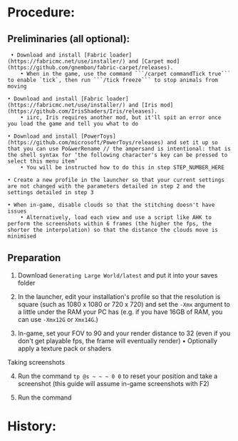 Procedure:
========================

Preliminaries (all optional):
------------------------

     • Download and install [Fabric loader](https://fabricmc.net/use/installer/) and [Carpet mod](https://github.com/gnembon/fabric-carpet/releases).
        • When in the game, use the command ```/carpet commandTick true``` to enable `tick`, then run ```/tick freeze``` to stop animals from moving
        
    • Download and install [Fabric loader](https://fabricmc.net/use/installer/) and [Iris mod](https://github.com/IrisShaders/Iris/releases).
        • iirc, Iris requires another mod, but it'll spit an error once you load the game and tell you what to do
    
    • Download and install [PowerToys](https://github.com/microsoft/PowerToys/releases) and set it up so that you can use Po&werRename // the ampersand is intentional: that is the shell syntax for ‘the following character's key can be pressed to select this menu item’
        • You will be instructed how to do this in step STEP_NUMBER_HERE
        
    • Create a new profile in the launcher so that your current settings are not changed with the parameters detailed in step 2 and the settings detailed in step 3
    
    • When in-game, disable clouds so that the stitching doesn't have issues
        • Alternatively, load each view and use a script like AHK to perform the screenshots within 6 frames (the higher the fps, the shorter the interpolation) so that the distance the clouds move is minimised


Preparation
------------------

1. Download `Generating Large World/latest` and put it into your saves folder

2. In the launcher, edit your installation's profile so that the resolution is square (such as 1080 x 1080 or 720 x 720) and set the `-Xmx` argument to a little under the RAM your PC has (e.g. if you have 16GB of RAM, you can use `-Xmx12G` or `Xmx14G`.)

3. In-game, set your FOV to 90 and your render distance to 32 (even if you don't get playable fps, the frame will eventually render)
    • Optionally apply a texture pack or shaders

Taking screenshots


4. Run the command ```tp @s ~ ~ ~ 0 0``` to reset your position and take a screenshot (this guide will assume in-game screenshots with F2)

5. Run the command

History:
========================


